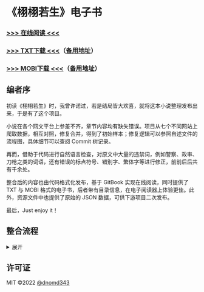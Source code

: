 # 《栩栩若生》电子书

### [>>> 在线阅读 <<<](https://xxrs.343.re/)

### [>>> TXT下载 <<<](https://res.343.re/Share/XXRS/%E6%A0%A9%E6%A0%A9%E8%8B%A5%E7%94%9F.txt)（[备用地址](https://github.com/dnomd343/xxrs-crawler/releases/latest/download/XXRS.txt)）

### [>>> MOBI下载 <<<](https://res.343.re/Share/XXRS/%E6%A0%A9%E6%A0%A9%E8%8B%A5%E7%94%9F.mobi)（[备用地址](https://github.com/dnomd343/xxrs-crawler/releases/latest/download/XXRS.mobi)）

## 编者序

初读《栩栩若生》时，我曾许诺过，若是结局皆大欢喜，就将这本小说整理发布出来，于是有了这个项目。

小说在各个网文平台上参差不齐，章节内容均有缺失错误。项目从七个不同网站上爬取数据，相互对照，修复合并，得到了初始样本；修复逻辑可以参照自述文件的流程图，具体细节可以查阅 Commit 树记录。

再而，借助于代码进行自然语言检查，对原文中大量的违禁词，例如警察、政审、刀枪之类的词语，还有错误的标点符号、错别字、繁体字等进行修正，前前后后共有千余处。

整合后的内容也由代码格式化发布，基于 GitBook 实现在线阅读，同时提供了 TXT 与 MOBI 格式的电子书，后者带有目录信息，在电子阅读器上体验更佳。此外，资源文件中也提供了原始的 JSON 数据，可供下游项目二次发布。

最后，Just enjoy it！

## 整合流程

<details>

<summary>展开</summary>

</br>

```mermaid
  graph LR

  subgraph crawler
    source_1([108shu.com])
    source_2([aidusk.com])
    source_3([ixsw.la])
    source_4([m.wxsy.net])
    source_5([wxsy.net])
    source_6([xswang.com])
    source_7([zhihu.com])
  end

  subgraph sample
    subgraph raw
      s1a_raw{{sample_1-a}}
      s1b_raw{{sample_1-b}}
      s2a_raw{{sample_2-a}}
      s2b_raw{{sample_2-b}}
      s3_raw{{sample_3}}
    end

    subgraph combine
      s1_combine[sample_1]
      s2_combine[sample_2]
      s3_combine[sample_3]
    end

    subgraph fixed
      s1_fixed(sample_1)
      s2_fixed(sample_2)
      s3_fixed(sample_3)
    end

    subgraph replenish
      sa{{sample_a}}
      sb{{sample_b}}
    end

    source_1 ==> s1a_raw
    source_2 ==> s1b_raw
    source_3 ==> s1b_raw
    source_4 ==> s2a_raw
    source_5 ==> s2a_raw
    source_6 ==> s2b_raw
    source_7 ==> s3_raw

    s1a_raw -- replenish --> s1_combine
    s1b_raw --> s1_combine
    s2a_raw -- replenish --> s2_combine
    s2b_raw -- replenish --> s2_combine
    s3_raw -- clean up --> s3_combine

    s1_combine -- fix --> s1_fixed
    s2_combine -- fix --> s2_fixed
    s3_combine -- fix --> s3_fixed

    s1_fixed --> sa
    s2_fixed -- replenish --> sa
    s2_fixed -. restore .-> sb
    s3_fixed -- replenish --> sb
  end

  subgraph release
    rc([RC version])
    sa --> rc
    sb -- fix --> rc
  end

```

### 数据来源

+ [`108shu.com`](./src/crawler/108shu.com) ：[http://www.108shu.com/book/54247/](http://www.108shu.com/book/54247/)

+ [`aidusk.com`](./src/crawler/aidusk.com) ：[http://www.aidusk.com/t/134659/](http://www.aidusk.com/t/134659/)

+ [`ixsw.la`](./src/crawler/ixsw.la) ：[https://www.ixsw.la/ks82668/](https://www.ixsw.la/ks82668/)

+ [`m.wxsy.net`](./src/crawler/m.wxsy.net) ：[https://m.wxsy.net/novel/57104/](https://m.wxsy.net/novel/57104/)

+ [`wxsy.net`](./src/crawler/wxsy.net) ：[https://www.wxsy.net/novel/57104/](https://www.wxsy.net/novel/57104/)

+ [`xswang.com`](./src/crawler/xswang.com) ：[https://www.xswang.com/book/56718/](https://www.xswang.com/book/56718/)

+ [`zhihu.com`](./src/crawler/zhihu.com) ：[https://www.zhihu.com/column/c_1553471910075449344](https://www.zhihu.com/column/c_1553471910075449344)


### 样本分析

1. 爬虫七个网站的数据，获得五份三组不同的 `raw` 样本：

+ `sample_1-a`
+ `sample_1-b`
+ `sample_2-a`
+ `sample_2-b`
+ `sample_3`

2. 经过简单合并后可得到三份初始 `combine` 样本：

+ `sample_1`
+ `sample_2`
+ `sample_3`

3. 进行对照合并，修复各类语法词汇错误、违禁屏蔽词等，得到三组 `fixed` 样本。

4. 再次合并，获得两份 `release` 样本：

+ `sample_a`
+ `sample_b`

5. 修复合并，得到 `RC` 样本。

### 内容发布

+ `RC-1` ：初始合并版本

+ `RC-2` ：修复部分屏蔽词与语法错误

+ `RC-3` ：修复繁体中文错误

+ `RC-4` ：修复标点符号错误

</details>

## 许可证

MIT ©2022 [@dnomd343](https://github.com/dnomd343)
